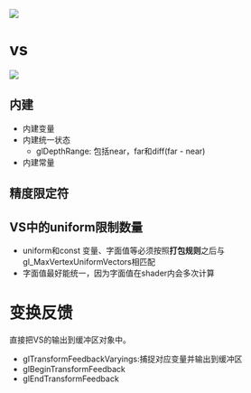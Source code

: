 
![][Pipeline]

[Pipeline]: ./images/Pipeline.jpg

# vs

![][VertexShader]

[VertexShader]: ./images/VertexShader.jpg

## 内建
- 内建变量
- 内建统一状态
  - glDepthRange: 包括near，far和diff(far - near)
- 内建常量

## 精度限定符

## VS中的uniform限制数量
- uniform和const 变量、字面值等必须按照**打包规则**之后与gl_MaxVertexUniformVectors相匹配
- 字面值最好能统一，因为字面值在shader内会多次计算

# 变换反馈
直接把VS的输出到缓冲区对象中。
- glTransformFeedbackVaryings:捕捉对应变量并输出到缓冲区
- glBeginTransformFeedback
- glEndTransformFeedback